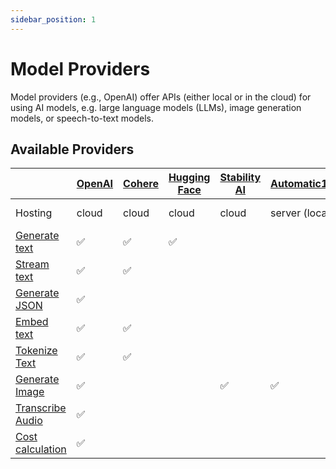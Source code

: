 ```yaml
---
sidebar_position: 1
---
```


# Model Providers

Model providers (e.g., OpenAI) offer APIs (either local or in the cloud) for using AI models, e.g. large language models (LLMs), image generation models, or speech-to-text models.

## Available Providers

|                                                    | [OpenAI](/integration/model-provider/openai) | [Cohere](/integration/model-provider/cohere) | [Hugging Face](/integration/model-provider/huggingface) | [Stability AI](/integration/model-provider/stability) | [Automatic1111](/integration/model-provider/automatic1111) | [Llama.cpp](/integration/model-provider/llamacpp) |
| -------------------------------------------------- | -------------------------------------------- | -------------------------------------------- | ------------------------------------------------------- | ----------------------------------------------------- | ---------------------------------------------------------- | ------------------------------------------------- |
| Hosting                                            | cloud                                        | cloud                                        | cloud                                                   | cloud                                                 | server (local)                                             | server (local)                                    |
| [Generate text](/concept/function/generate-text)   | ✅                                           | ✅                                           | ✅                                                      |                                                       |                                                            | ✅                                                |
| [Stream text](/concept/function/stream-text)       | ✅                                           | ✅                                           |                                                         |                                                       |                                                            | ✅                                                |
| [Generate JSON](/concept/function/generate-json)   | ✅                                           |                                              |                                                         |                                                       |                                                            |
| [Embed text](/concept/function/embed-text)         | ✅                                           | ✅                                           |                                                         |                                                       |                                                            |
| [Tokenize Text](/concept/function/tokenize)        | ✅                                           | ✅                                           |                                                         |                                                       |                                                            |
| [Generate Image](/concept/function/generate-image) | ✅                                           |                                              |                                                         | ✅                                                    | ✅                                                         |
| [Transcribe Audio](/concept/function/transcribe)   | ✅                                           |                                              |                                                         |                                                       |                                                            |
| [Cost calculation](/concept/run/cost-calculation)  | ✅                                           |                                              |                                                         |                                                       |                                                            |
